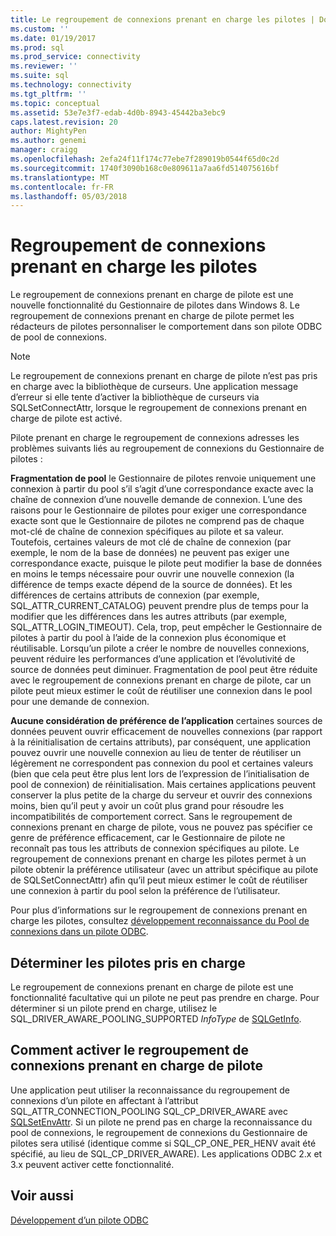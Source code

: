 ```yaml
---
title: Le regroupement de connexions prenant en charge les pilotes | Documents Microsoft
ms.custom: ''
ms.date: 01/19/2017
ms.prod: sql
ms.prod_service: connectivity
ms.reviewer: ''
ms.suite: sql
ms.technology: connectivity
ms.tgt_pltfrm: ''
ms.topic: conceptual
ms.assetid: 53e7e3f7-edab-4d0b-8943-45442ba3ebc9
caps.latest.revision: 20
author: MightyPen
ms.author: genemi
manager: craigg
ms.openlocfilehash: 2efa24f11f174c77ebe7f289019b0544f65d0c2d
ms.sourcegitcommit: 1740f3090b168c0e809611a7aa6fd514075616bf
ms.translationtype: MT
ms.contentlocale: fr-FR
ms.lasthandoff: 05/03/2018
---
```

# <a name="driver-aware-connection-pooling"></a>Regroupement de connexions prenant en charge les pilotes
Le regroupement de connexions prenant en charge de pilote est une nouvelle fonctionnalité du Gestionnaire de pilotes dans Windows 8. Le regroupement de connexions prenant en charge de pilote permet les rédacteurs de pilotes personnaliser le comportement dans son pilote ODBC de pool de connexions.  
  
> [!NOTE]  
>  Le regroupement de connexions prenant en charge de pilote n’est pas pris en charge avec la bibliothèque de curseurs. Une application message d’erreur si elle tente d’activer la bibliothèque de curseurs via SQLSetConnectAttr, lorsque le regroupement de connexions prenant en charge de pilote est activé.  
  
 Pilote prenant en charge le regroupement de connexions adresses les problèmes suivants liés au regroupement de connexions du Gestionnaire de pilotes :  
  
 **Fragmentation de pool** le Gestionnaire de pilotes renvoie uniquement une connexion à partir du pool s’il s’agit d’une correspondance exacte avec la chaîne de connexion d’une nouvelle demande de connexion.  L’une des raisons pour le Gestionnaire de pilotes pour exiger une correspondance exacte sont que le Gestionnaire de pilotes ne comprend pas de chaque mot-clé de chaîne de connexion spécifiques au pilote et sa valeur.  Toutefois, certaines valeurs de mot clé de chaîne de connexion (par exemple, le nom de la base de données) ne peuvent pas exiger une correspondance exacte, puisque le pilote peut modifier la base de données en moins le temps nécessaire pour ouvrir une nouvelle connexion (la différence de temps exacte dépend de la source de données). Et les différences de certains attributs de connexion (par exemple, SQL_ATTR_CURRENT_CATALOG) peuvent prendre plus de temps pour la modifier que les différences dans les autres attributs (par exemple, SQL_ATTR_LOGIN_TIMEOUT). Cela, trop, peut empêcher le Gestionnaire de pilotes à partir du pool à l’aide de la connexion plus économique et réutilisable. Lorsqu’un pilote a créer le nombre de nouvelles connexions, peuvent réduire les performances d’une application et l’évolutivité de source de données peut diminuer. Fragmentation de pool peut être réduite avec le regroupement de connexions prenant en charge de pilote, car un pilote peut mieux estimer le coût de réutiliser une connexion dans le pool pour une demande de connexion.  
  
 **Aucune considération de préférence de l’application** certaines sources de données peuvent ouvrir efficacement de nouvelles connexions (par rapport à la réinitialisation de certains attributs), par conséquent, une application pouvez ouvrir une nouvelle connexion au lieu de tenter de réutiliser un légèrement ne correspondent pas connexion du pool et certaines valeurs (bien que cela peut être plus lent lors de l’expression de l’initialisation de pool de connexion) de réinitialisation. Mais certaines applications peuvent conserver la plus petite de la charge du serveur et ouvrir des connexions moins, bien qu’il peut y avoir un coût plus grand pour résoudre les incompatibilités de comportement correct. Sans le regroupement de connexions prenant en charge de pilote, vous ne pouvez pas spécifier ce genre de préférence efficacement, car le Gestionnaire de pilote ne reconnaît pas tous les attributs de connexion spécifiques au pilote. Le regroupement de connexions prenant en charge les pilotes permet à un pilote obtenir la préférence utilisateur (avec un attribut spécifique au pilote de SQLSetConnectAttr) afin qu’il peut mieux estimer le coût de réutiliser une connexion à partir du pool selon la préférence de l’utilisateur.  
  
 Pour plus d’informations sur le regroupement de connexions prenant en charge les pilotes, consultez [développement reconnaissance du Pool de connexions dans un pilote ODBC](../../../odbc/reference/develop-driver/developing-connection-pool-awareness-in-an-odbc-driver.md).  
  
## <a name="determining-driver-support"></a>Déterminer les pilotes pris en charge  
 Le regroupement de connexions prenant en charge de pilote est une fonctionnalité facultative qui un pilote ne peut pas prendre en charge. Pour déterminer si un pilote prend en charge, utilisez le SQL_DRIVER_AWARE_POOLING_SUPPORTED *InfoType* de [SQLGetInfo](../../../odbc/reference/syntax/sqlgetinfo-function.md).  
  
## <a name="how-to-enable-driver-aware-connection-pooling"></a>Comment activer le regroupement de connexions prenant en charge de pilote  
 Une application peut utiliser la reconnaissance du regroupement de connexions d’un pilote en affectant à l’attribut SQL_ATTR_CONNECTION_POOLING SQL_CP_DRIVER_AWARE avec [SQLSetEnvAttr](../../../odbc/reference/syntax/sqlsetenvattr-function.md). Si un pilote ne prend pas en charge la reconnaissance du pool de connexions, le regroupement de connexions du Gestionnaire de pilotes sera utilisé (identique comme si SQL_CP_ONE_PER_HENV avait été spécifié, au lieu de SQL_CP_DRIVER_AWARE). Les applications ODBC 2.x et 3.x peuvent activer cette fonctionnalité.  
  
## <a name="see-also"></a>Voir aussi  
 [Développement d’un pilote ODBC](../../../odbc/reference/develop-driver/developing-an-odbc-driver.md)
